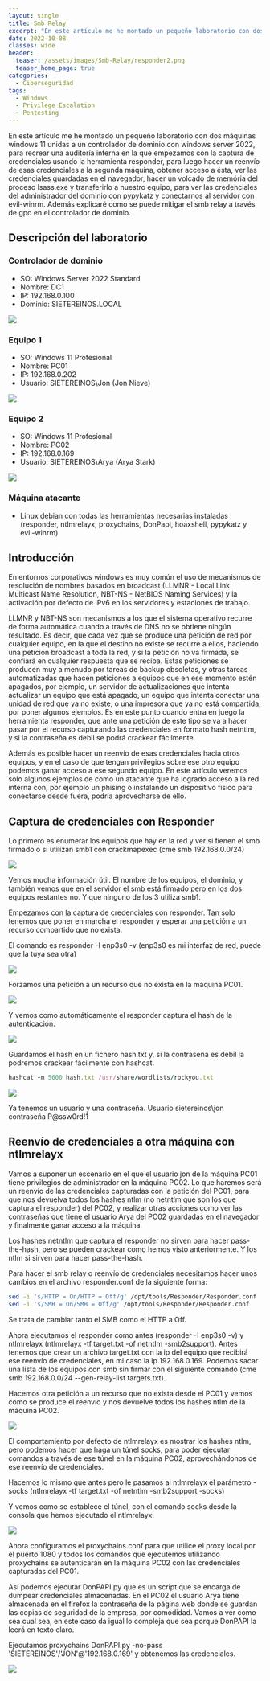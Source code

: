 ```yaml
---
layout: single
title: Smb Relay
excerpt: "En este artículo me he montado un pequeño laboratorio con dos máquinas windows 11 unidas a un controlador de dominio con windows server 2022, para recrear una auditoría interna en la que empezamos con la captura de credenciales usando la herramienta responder, para luego hacer un reenvío de esas credenciales a la segunda máquina, obtener acceso a ésta, ver las credenciales guardadas en el navegador, hacer un volcado de memória del proceso lsass.exe y transferirlo a nuestro equipo, para ver las credenciales del administrador del dominio con pypykatz y conectarnos al servidor con evil-winrm. Además explicaré como se puede mitigar el smb relay a través de gpo en el controlador de dominio."
date: 2022-10-08
classes: wide
header:
  teaser: /assets/images/Smb-Relay/responder2.png
  teaser_home_page: true
categories:
  - Ciberseguridad
tags:
  - Windows
  - Privilege Escalation
  - Pentesting
---
```


En este artículo me he montado un pequeño laboratorio con dos máquinas windows 11 unidas a un controlador de dominio con windows server 2022, para recrear una auditoría interna en la que empezamos con la captura de credenciales usando la herramienta responder, para luego hacer un reenvío de esas credenciales a la segunda máquina, obtener acceso a ésta, ver las credenciales guardadas en el navegador, hacer un volcado de memória del proceso lsass.exe y transferirlo a nuestro equipo, para ver las credenciales del administrador del dominio con pypykatz y conectarnos al servidor con evil-winrm. Además explicaré como se puede mitigar el smb relay a través de gpo en el controlador de dominio.

## Descripción del laboratorio

### Controlador de dominio
 - SO: Windows Server 2022 Standard
 - Nombre: DC1
 - IP: 192.168.0.100
 - Dominio: SIETEREINOS.LOCAL

 ![](/assets/images/Smb-Relay/DC1.PNG)


### Equipo 1
 - SO: Windows 11 Profesional
 - Nombre: PC01
 - IP: 192.168.0.202
 - Usuario: SIETEREINOS\Jon (Jon Nieve)

![](/assets/images/Smb-Relay/PC01.png)

### Equipo 2
 - SO: Windows 11 Profesional
 - Nombre: PC02
 - IP: 192.168.0.169
 - Usuario: SIETEREINOS\Arya (Arya Stark)

![](/assets/images/Smb-Relay/PC02.png)

### Máquina atacante
 - Linux debian con todas las herramientas necesarias instaladas (responder, ntlmrelayx, proxychains, DonPapi, hoaxshell, pypykatz y evil-winrm)

## Introducción

En entornos corporativos windows es muy común el uso de mecanismos de resolución de nombres basados en broadcast (LLMNR - Local Link Multicast Name Resolution, NBT-NS - NetBIOS Naming Services) y la activación por defecto de IPv6 en los servidores y estaciones de trabajo.

LLMNR y NBT-NS son mecanismos a los que el sistema operativo recurre de forma automática cuando a través de DNS no se obtiene ningún resultado. Es decir, que cada vez que se produce una petición de red por cualquier equipo, en la que el destino no existe se recurre a ellos, haciendo una petición broadcast a toda la red, y si la petición no va firmada, se confiará en cualquier respuesta que se reciba. Estas peticiones se producen muy a menudo por tareas de backup obsoletas, y otras tareas automatizadas que hacen peticiones a equipos que en ese momento estén apagados, por ejemplo, un servidor de actualizaciones que intenta actualizar un equipo que está apagado, un equipo que intenta conectar una unidad de red que ya no existe, o una impresora que ya no está compartida, por poner algunos ejemplos. Es en este punto cuando entra en juego la herramienta responder, que ante una petición de este tipo se va a hacer pasar por el recurso capturando las credenciales en formato hash netntlm, y si la contraseña es debil se podrá crackear fácilmente.

Además es posible hacer un reenvío de esas credenciales hacia otros equipos, y en el caso de que tengan privilegios sobre ese otro equipo podemos ganar acceso a ese segundo equipo. En este artículo veremos solo algunos ejemplos de como un atacante que ha logrado acceso a la red interna con, por ejemplo un phising o instalando un dispositivo físico para conectarse desde fuera, podría aprovecharse de ello.

## Captura de credenciales con Responder

Lo primero es enumerar los equipos que hay en la red y ver si tienen el smb firmado o si utilizan smb1 con crackmapexec (cme smb 192.168.0.0/24)

![](/assets/images/Smb-Relay/cme.png)

Vemos mucha información útil. El nombre de los equipos, el dominio, y también vemos que en el servidor el smb está firmado pero en los dos equipos restantes no. Y que ninguno de los 3 utiliza smb1.

Empezamos con la captura de credenciales con responder. Tan solo tenemos que poner en marcha el responder y esperar una petición a un recurso compartido que no exista.

El comando es responder -I enp3s0 -v (enp3s0 es mi interfaz de red, puede que la tuya sea otra)

![](/assets/images/Smb-Relay/responder.png)

Forzamos una petición a un recurso que no exista en la máquina PC01.

![](/assets/images/Smb-Relay/noexiste.png)

Y vemos como automáticamente el responder captura el hash de la autenticación.

![](/assets/images/Smb-Relay/hash.png)

Guardamos el hash en un fichero hash.txt y, si la contraseña es debil la podremos crackear fácilmente con hashcat.

```ruby
hashcat -m 5600 hash.txt /usr/share/wordlists/rockyou.txt
```
![](/assets/images/Smb-Relay/hashcat.png)

Ya tenemos un usuario y una contraseña. Usuario sietereinos\jon contraseña P@ssw0rd!1

## Reenvío de credenciales a otra máquina con ntlmrelayx

Vamos a suponer un escenario en el que el usuario jon de la máquina PC01 tiene privilegios de administrador en la máquina PC02. Lo que haremos será un reenvío de las credenciales capturadas con la petición del PC01, para que nos devuelva todos los hashes ntlm (no netntlm que son los que captura el responder) del PC02, y realizar otras acciones como ver las contraseñas que tiene el usuario Arya del PC02 guardadas en el navegador y finalmente ganar acceso a la máquina.

Los hashes netntlm que captura el responder no sirven para hacer pass-the-hash, pero se pueden crackear como hemos visto anteriormente. Y los ntlm si sirven para hacer pass-the-hash.

Para hacer el smb relay o reenvío de credenciales necesitamos hacer unos cambios en el archivo responder.conf de la siguiente forma:

```bash
sed -i 's/HTTP = On/HTTP = Off/g' /opt/tools/Responder/Responder.conf 
sed -i 's/SMB = On/SMB = Off/g' /opt/tools/Responder/Responder.conf 
```
Se trata de cambiar tanto el SMB como el HTTP a Off.

Ahora ejecutamos el responder como antes (responder -I enp3s0 -v) y ntlmrelayx (ntlmrelayx -tf target.txt -of netntlm -smb2support). Antes tenemos que crear un archivo target.txt con la ip del equipo que recibirá ese reenvío de credenciales, en mi caso la ip 192.168.0.169. Podemos sacar una lista de los equipos con smb sin firmar con el siguiente comando (cme smb 192.168.0.0/24 --gen-relay-list targets.txt).

Hacemos otra petición a un recurso que no exista desde el PC01 y vemos como se produce el reenvío y nos devuelve todos los hashes ntlm de la máquina PC02.

![](/assets/images/Smb-Relay/relay.png)

El comportamiento por defecto de ntlmrelayx es mostrar los hashes ntlm, pero podemos hacer que haga un túnel socks, para poder ejecutar comandos a través de ese túnel en la máquina PC02, aprovechándonos de ese reenvío de credenciales.

Hacemos lo mismo que antes pero le pasamos al ntlmrelayx el parámetro -socks (ntlmrelayx -tf target.txt -of netntlm -smb2support -socks)

Y vemos como se establece el túnel, con el comando socks desde la consola que hemos ejecutado el ntlmrelayx.

![](/assets/images/Smb-Relay/socks.png)

Ahora configuramos el proxychains.conf para que utilice el proxy local por el puerto 1080 y todos los comandos que ejecutemos utilizando proxychains se autenticarán en la máquina PC02 con las credenciales capturadas del PC01.

Así podemos ejecutar DonPAPI.py que es un script que se encarga de dumpear credenciales almacenadas. En el PC02 el usuario Arya tiene almacenada en el firefox la contraseña de la página web donde se guardan las copias de seguridad de la empresa, por comodidad. Vamos a ver como sea cual sea, en este caso da igual lo compleja que sea porque DonPÂPI la leerá en texto claro.

Ejecutamos proxychains DonPAPI.py -no-pass 'SIETEREINOS'/'JON'@'192.168.0.169' y obtenemos las credenciales.

![](/assets/images/Smb-Relay/donpapi.png)







